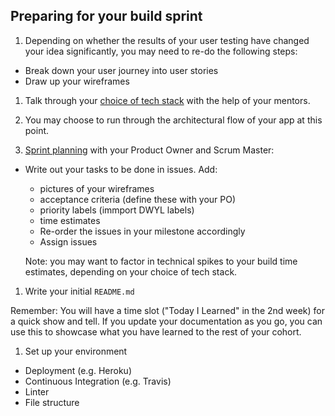 ## Preparing for your build sprint
1. Depending on whether the results of your user testing have changed your idea significantly, you may need to re-do the following steps:
  - Break down your user journey into user stories
  - Draw up your wireframes

1. Talk through your [choice of tech stack](./tech-choices.md) with the help of your mentors.

1. You may choose to run through the architectural flow of your app at this point.

1. [Sprint planning](https://github.com/dwyl/process-handbook#sprint-planning) with your Product Owner and Scrum Master:
  - Write out your tasks to be done in issues. Add:
    - pictures of your wireframes
    - acceptance criteria (define these with your PO)
    - priority labels (immport DWYL labels)
    - time estimates
    - Re-order the issues in your milestone accordingly
    - Assign issues

    Note: you may want to factor in technical spikes to your build time estimates, depending on your choice of tech stack.

1. Write your initial `README.md`

  Remember: You will have a time slot ("Today I Learned" in the 2nd week) for a quick show and tell. If you update your documentation as you go, you can use this to showcase what you have learned to the rest of your cohort.

1. Set up your environment
  - Deployment (e.g. Heroku)
  - Continuous Integration (e.g. Travis)
  - Linter
  - File structure
